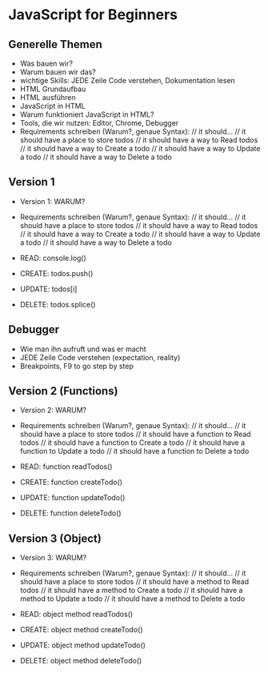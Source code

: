 # JavaScript for Beginners

## Generelle Themen

- Was bauen wir?
- Warum bauen wir das?
- wichtige Skills: JEDE Zeile Code verstehen, Dokumentation lesen
- HTML Grundaufbau
- HTML ausführen
- JavaScript in HTML
- Warum funktioniert JavaScript in HTML?
- Tools, die wir nutzen: Editor, Chrome, Debugger
- Requirements schreiben (Warum?, genaue Syntax): // it should...
  // it should have a place to store todos
  // it should have a way to Read todos
  // it should have a way to Create a todo
  // it should have a way to Update a todo
  // it should have a way to Delete a todo

## Version 1

- Version 1: WARUM?
- Requirements schreiben (Warum?, genaue Syntax): // it should...
  // it should have a place to store todos
  // it should have a way to Read todos
  // it should have a way to Create a todo
  // it should have a way to Update a todo
  // it should have a way to Delete a todo

- READ: console.log()
- CREATE: todos.push()
- UPDATE: todos[i]
- DELETE: todos.splice()

## Debugger

- Wie man ihn aufruft und was er macht
- JEDE Zeile Code verstehen (expectation, reality)
- Breakpoints, F9 to go step by step

## Version 2 (Functions)

- Version 2: WARUM?
- Requirements schreiben (Warum?, genaue Syntax): // it should...
  // it should have a place to store todos
  // it should have a function to Read todos
  // it should have a function to Create a todo
  // it should have a function to Update a todo
  // it should have a function to Delete a todo

- READ: function readTodos()
- CREATE: function createTodo()
- UPDATE: function updateTodo()
- DELETE: function deleteTodo()

## Version 3 (Object)

- Version 3: WARUM?
- Requirements schreiben (Warum?, genaue Syntax): // it should...
  // it should have a place to store todos
  // it should have a method to Read todos
  // it should have a method to Create a todo
  // it should have a method to Update a todo
  // it should have a method to Delete a todo

- READ: object method readTodos()
- CREATE: object method createTodo()
- UPDATE: object method updateTodo()
- DELETE: object method deleteTodo()
